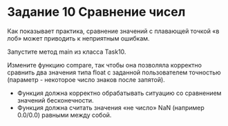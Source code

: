 # Задание 10 Сравнение чисел

Как показывает практика, сравнение значений с плавающей точкой «в лоб» может приводить к неприятным ошибкам.

Запустите метод main из класса Task10.

Измените функцию compare, так чтобы она позволяла корректно сравнить два значения типа float с заданной пользователем точностью (параметр - некоторое число знаков после запятой).
* Функция должна корректно обрабатывать ситуацию со сравнением значений бесконечности.
* Функция должна считать значения «не число» NaN (например 0.0/0.0) равными между собой.

